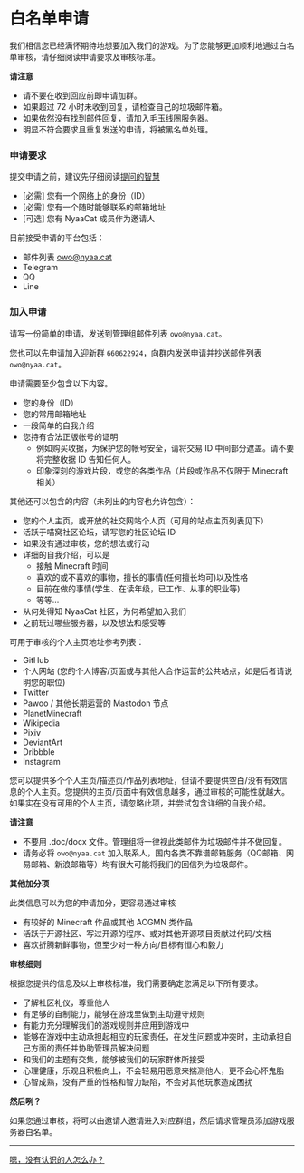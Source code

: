 # 白名单申请

我们相信您已经满怀期待地想要加入我们的游戏。为了您能够更加顺利地通过白名单审核，请仔细阅读申请要求及审核标准。

**请注意**

- 请不要在收到回应前即申请加群。
- 如果超过 72 小时未收到回复，请检查自己的垃圾邮件箱。
- 如果依然没有找到邮件回复，请加入[毛玉线圈服务器](https://www.craft.moe)。
- 明显不符合要求且重复发送的申请，将被黑名单处理。

### 申请要求

提交申请之前，建议先仔细阅读[提问的智慧](https://lilydjwg.vim-cn.com/articles/smart-questions.html)

- [必需] 您有一个网络上的身份（ID）
- [必需] 您有一个随时能够联系的邮箱地址
- [可选] 您有 NyaaCat 成员作为邀请人

目前接受申请的平台包括：

- 邮件列表 owo@nyaa.cat
- Telegram
- QQ
- Line

### 加入申请

请写一份简单的申请，发送到管理组邮件列表 `owo@nyaa.cat`。

您也可以先申请加入迎新群 `660622924`，向群内发送申请并抄送邮件列表 `owo@nyaa.cat`。

申请需要至少包含以下内容。

- 您的身份（ID）
- 您的常用邮箱地址
- 一段简单的自我介绍
- 您持有合法正版帐号的证明
  - 例如购买收据，为保护您的帐号安全，请将交易 ID 中间部分遮盖。请不要将完整收据 ID 告知任何人。
  - 印象深刻的游戏片段，或您的各类作品（片段或作品不仅限于 Minecraft 相关）

其他还可以包含的内容（未列出的内容也允许包含）：

- 您的个人主页，或开放的社交网站个人页（可用的站点主页列表见下）
- 活跃于喵窝社区论坛，请写您的社区论坛 ID
- 如果没有通过审核，您的想法或行动
- 详细的自我介绍，可以是
  - 接触 Minecraft 时间
  - 喜欢的或不喜欢的事物，擅长的事情(任何擅长均可)以及性格
  - 目前在做的事情(学生、在读年级，已工作、从事的职业等)
  - 等等…
- 从何处得知 NyaaCat 社区，为何希望加入我们
- 之前玩过哪些服务器，以及想法和感受等

可用于审核的个人主页地址参考列表：

- GitHub
- 个人网站 (您的个人博客/页面或与其他人合作运营的公共站点，如是后者请说明您的职位)
- Twitter
- Pawoo / 其他长期运营的 Mastodon 节点
- PlanetMinecraft
- Wikipedia
- Pixiv
- DeviantArt
- Dribbble
- Instagram

您可以提供多个个人主页/描述页/作品列表地址，但请不要提供空白/没有有效信息的个人主页。您提供的主页/页面中有效信息越多，通过审核的可能性就越大。如果实在没有可用的个人主页，请忽略此项，并尝试包含详细的自我介绍。

**请注意**

- 不要用 .doc/docx 文件。管理组将一律视此类邮件为垃圾邮件并不做回复。
- 请务必将 `owo@nyaa.cat` 加入联系人，国内各类不靠谱邮箱服务（QQ邮箱、网易邮箱、新浪邮箱等）均有很大可能将我们的回信列为垃圾邮件。

**其他加分项**

此类信息可以为您的申请加分，更容易通过审核

- 有较好的 Minecraft 作品或其他 ACGMN 类作品
- 活跃于开源社区、写过开源的程序、或对其他开源项目贡献过代码/文档
- 喜欢折腾新鲜事物，但至少对一种方向/目标有恒心和毅力

**审核细则**

根据您提供的信息及以上审核标准，我们需要确定您满足以下所有要求。

- 了解社区礼仪，尊重他人
- 有足够的自制能力，能够在游戏里做到主动遵守规则
- 有能力充分理解我们的游戏规则并应用到游戏中
- 能够在游戏中主动承担起相应的玩家责任，在发生问题或冲突时，主动承担自己方面的责任并协助管理员解决问题
- 和我们的主题有交集，能够被我们的玩家群体所接受
- 心理健康，乐观且积极向上，不会轻易用恶意来揣测他人，更不会心怀鬼胎
- 心智成熟，没有严重的性格和智力缺陷，不会对其他玩家造成困扰

**然后咧？**

如果您通过审核，将可以由邀请人邀请进入对应群组，然后请求管理员添加游戏服务器白名单。

---

[嗯，没有认识的人怎么办？](https://www.craft.moe)
